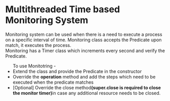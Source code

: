 # Multithreaded Time based Monitoring System

<p>Monitoring system can be used when there is a need to execute a process on a specific interval of time. Monitoring class accepts the Predicate<Integer> upon match, it executes the process.<br/> 
  Monitoring has a Timer class which increments every second and verify the Predicate.</p>


<ul>To use Monitotring - 
<li>Extend the class and provide the Predicate in the constructor</li>
<li>Override the <b>operation</b> method and add the steps which need to be executed when the predicate matches</li>
  <li>[Optional] Override the close method<b>(super.close is required to close the monitor timer)</b>in case any additional resource needs to be closed.</li> 
</ul>
